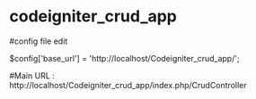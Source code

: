 # codeigniter_crud_app

#config file edit 

$config['base_url'] = 'http://localhost/Codeigniter_crud_app/';


#Main URL :  
http://localhost/Codeigniter_crud_app/index.php/CrudController